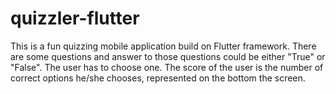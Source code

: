 # quizzler-flutter
This is a fun quizzing mobile application build on Flutter framework. 
There are some questions and answer to those questions could be either "True" or "False". The user has to choose one.
The score of the user is the number of correct options he/she chooses, represented on the bottom the screen.
